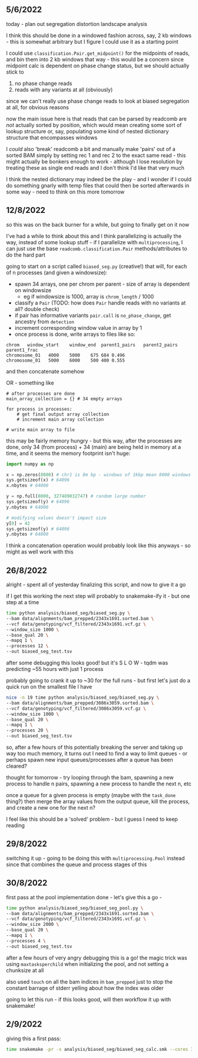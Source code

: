 
## 5/6/2022

today - plan out segregation distortion landscape analysis

I think this should be done in a windowed fashion across, say, 2 kb windows - 
this is somewhat arbitrary but I figure I could use it as a starting point

I could use `classification.Pair.get_midpoint()` for the midpoints of reads,
and bin them into 2 kb windows that way - this would be a concern since
midpoint calc is dependent on phase change status, but we should actually
stick to 

1. no phase change reads
2. reads with any variants at all (obviously)

since we can't really use phase change reads to look at biased segregation at all, for
obvious reasons

now the main issue here is that reads that can be parsed by readcomb are _not_ actually
sorted by position, which would mean creating some sort of lookup structure or, say, populating
some kind of nested dictionary structure that encompasses windows

I _could_ also 'break' readcomb a bit and manually make 'pairs' out of a sorted BAM
simply by setting rec 1 and rec 2 to the exact same read - this might actually be bonkers enough
to work - although I lose resolution by treating these as single end reads and I don't think
I'd like that very much

I think the nested dictionary may indeed be the play - and I wonder if I could do something
gnarly with temp files that could then be sorted afterwards in some way - need to think
on this more tomorrow

## 12/8/2022

so this was on the back burner for a while, but going to finally get on it now

I've had a while to think about this and I think parallelizing is actually the way,
instead of some lookup stuff - if I parallelize with `multiprocessing`, I can just use
the base `readcomb.classification.Pair` methods/attributes to do the hard part

going to start on a script called `biased_seg.py` (creative!) that will, for each
of n processes (and given a windowsize):

- spawn 34 arrays, one per chrom per parent - size of array is dependent on windowsize
    - eg if windowsize is 1000, array is `chrom_length` / 1000
- classify a `Pair` (TODO: how does `Pair` handle reads with no variants at all? double check)
- if pair has informative variants `pair.call` is `no_phase_change`, get ancestry from `detection`
- increment corresponding window value in array by 1
- once process is done, write arrays to files like so:

```
chrom   window_start    window_end  parent1_pairs   parent2_pairs   parent1_frac
chromosome_01   4000    5000    675 684 0.496
chromosome_01   5000    6000    500 400 0.555
```

and then concatenate somehow 

OR - something like

```
# after processes are done
main_array_collection = {} # 34 empty arrays

for process in processes:
    # get final output array collection
    # increment main array collection

# write main array to file
```

this may be fairly memory hungry - but this way, after the processes are done,
only 34 (from process) + 34 (main) are being held in memory at a time,
and it seems the memory footprint isn't huge:

```python
import numpy as np

x = np.zeros(8000) # chr1 is 8m bp - windows of 1kbp mean 8000 windows
sys.getsizeof(x) # 64096
x.nbytes # 64000

y = np.full(8000, 327489032747) # random large number
sys.getsizeof(y) # 64096
y.nbytes # 64000

# modifying values doesn't impact size
y[0] = 42
sys.getsizeof(y) # 64096
y.nbytes # 64000
```

I think a concatenation operation would probably look like this anyways - so
might as well work with this

## 26/8/2022

alright - spent all of yesterday finalizing this script, and now to give it a go

if I get this working the next step will probably to snakemake-ify it - but one step
at a time

```bash
time python analysis/biased_seg/biased_seg.py \
--bam data/alignments/bam_prepped/2343x1691.sorted.bam \
--vcf data/genotyping/vcf_filtered/2343x1691.vcf.gz \
--window_size 1000 \
--base_qual 20 \
--mapq 1 \
--processes 12 \
--out biased_seg_test.tsv
```

after some debugging this looks good! but it's S L O W - tqdm was predicting ~55 hours with just 1
process

probably going to crank it up to ~30 for the full runs - but first let's just do a quick run 
on the smallest file I have

```bash
nice -n 19 time python analysis/biased_seg/biased_seg.py \
--bam data/alignments/bam_prepped/3086x3059.sorted.bam \
--vcf data/genotyping/vcf_filtered/3086x3059.vcf.gz \
--window_size 1000 \
--base_qual 20 \
--mapq 1 \
--processes 20 \
--out biased_seg_test.tsv
```

so, after a few hours of this potentially breaking the server and taking up way too much memory,
it turns out I need to find a way to limit queues - or perhaps spawn new input queues/processes
after a queue has been cleared? 

thought for tomorrow - try looping through the bam, spawning a new process to handle n pairs,
spawning a new process to handle the next n, etc

once a queue for a given process is empty (maybe with the `task_done` thing?) then 
merge the array values from the output queue, kill the process, and create a new one for the
next n? 

I feel like this should be a 'solved' problem - but I guess I need to keep reading

## 29/8/2022

switching it up - going to be doing this with `multiprocessing.Pool` instead since
that combines the queue and process stages of this

## 30/8/2022

first pass at the pool implementation done - let's give this a go -

```bash
time python analysis/biased_seg/biased_seg_pool.py \
--bam data/alignments/bam_prepped/2343x1691.sorted.bam \
--vcf data/genotyping/vcf_filtered/2343x1691.vcf.gz \
--window_size 2000 \
--base_qual 20 \
--mapq 1 \
--processes 4 \
--out biased_seg_test.tsv
```

after a few hours of very angry debugging this is a go! the magic trick was
using `maxtasksperchild` when initializing the pool, and not setting a
chunksize at all

also used `touch` on all the bam indices in `bam_prepped` just to stop the constant
barrage of stderr yelling about how the index was older

going to let this run - if this looks good, will then workflow it up with snakemake! 

## 2/9/2022

giving this a first pass:

```bash
time snakemake -pr -s analysis/biased_seg/biased_seg_calc.smk --cores 16
```



